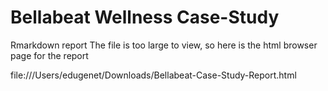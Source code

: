 # Bellabeat Wellness Case-Study
Rmarkdown report
The file is too large to view, so here is the html browser page for the report 

file:///Users/edugenet/Downloads/Bellabeat-Case-Study-Report.html
